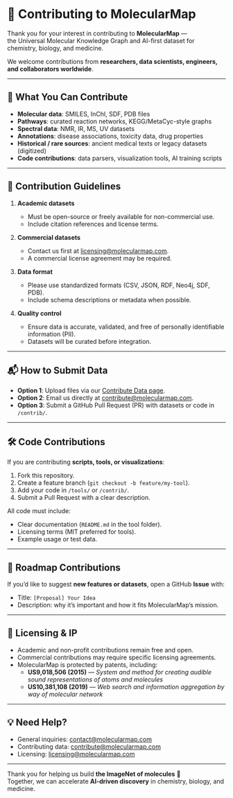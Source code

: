 # 🤝 Contributing to MolecularMap

Thank you for your interest in contributing to **MolecularMap** —  
the Universal Molecular Knowledge Graph and AI-first dataset for chemistry, biology, and medicine.

We welcome contributions from **researchers, data scientists, engineers, and collaborators worldwide**.

---

## 📂 What You Can Contribute

- **Molecular data**: SMILES, InChI, SDF, PDB files  
- **Pathways**: curated reaction networks, KEGG/MetaCyc-style graphs  
- **Spectral data**: NMR, IR, MS, UV datasets  
- **Annotations**: disease associations, toxicity data, drug properties  
- **Historical / rare sources**: ancient medical texts or legacy datasets (digitized)  
- **Code contributions**: data parsers, visualization tools, AI training scripts  

---

## 📜 Contribution Guidelines

1. **Academic datasets**  
   - Must be open-source or freely available for non-commercial use.  
   - Include citation references and license terms.  

2. **Commercial datasets**  
   - Contact us first at [licensing@molecularmap.com](mailto:licensing@molecularmap.com).  
   - A commercial license agreement may be required.  

3. **Data format**  
   - Please use standardized formats (CSV, JSON, RDF, Neo4j, SDF, PDB).  
   - Include schema descriptions or metadata when possible.  

4. **Quality control**  
   - Ensure data is accurate, validated, and free of personally identifiable information (PII).  
   - Datasets will be curated before integration.  

---

## 📬 How to Submit Data

- **Option 1**: Upload files via our [Contribute Data page](https://molecularmap.com/contribute.html).  
- **Option 2**: Email us directly at [contribute@molecularmap.com](mailto:contribute@molecularmap.com).  
- **Option 3**: Submit a GitHub Pull Request (PR) with datasets or code in `/contrib/`.  

---

## 🛠 Code Contributions

If you are contributing **scripts, tools, or visualizations**:

1. Fork this repository.  
2. Create a feature branch (`git checkout -b feature/my-tool`).  
3. Add your code in `/tools/` or `/contrib/`.  
4. Submit a Pull Request with a clear description.  

All code must include:
- Clear documentation (`README.md` in the tool folder).  
- Licensing terms (MIT preferred for tools).  
- Example usage or test data.  

---

## 🚀 Roadmap Contributions

If you’d like to suggest **new features or datasets**, open a GitHub **Issue** with:
- Title: `[Proposal] Your Idea`  
- Description: why it’s important and how it fits MolecularMap’s mission.  

---

## 📜 Licensing & IP

- Academic and non-profit contributions remain free and open.  
- Commercial contributions may require specific licensing agreements.  
- MolecularMap is protected by patents, including:
  - **US9,018,506 (2015)** — *System and method for creating audible sound representations of atoms and molecules*  
  - **US10,381,108 (2019)** — *Web search and information aggregation by way of molecular network*  

---

## 💡 Need Help?

- General inquiries: [contact@molecularmap.com](mailto:contact@molecularmap.com)  
- Contributing data: [contribute@molecularmap.com](mailto:contribute@molecularmap.com)  
- Licensing: [licensing@molecularmap.com](mailto:licensing@molecularmap.com)  

---

Thank you for helping us build **the ImageNet of molecules** 🌌  
Together, we can accelerate **AI-driven discovery** in chemistry, biology, and medicine.

